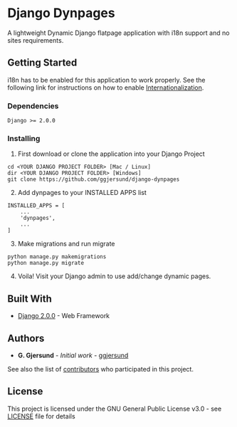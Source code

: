 # Django Dynpages

A lightweight Dynamic Django flatpage application with i18n support and no sites requirements.

## Getting Started

i18n has to be enabled for this application to work properly.
See the following link for instructions on how to enable [Internationalization](https://docs.djangoproject.com/en/2.0/topics/i18n/).

### Dependencies

```
Django >= 2.0.0
```

### Installing

1. First download or clone the application into your Django Project

```
cd <YOUR DJANGO PROJECT FOLDER> [Mac / Linux]
dir <YOUR DJANGO PROJECT FOLDER> [Windows]
git clone https://github.com/ggjersund/django-dynpages
```

2. Add dynpages to your INSTALLED APPS list

```
INSTALLED_APPS = [
    ...
    'dynpages',
    ...
]
```

3. Make migrations and run migrate

```
python manage.py makemigrations
python manage.py migrate
```

4. Voila! Visit your Django admin to use add/change dynamic pages.

## Built With

* [Django 2.0.0](https://www.djangoproject.com/) - Web Framework

## Authors

* **G. Gjersund** - *Initial work* - [ggjersund](https://github.com/ggjersund/)

See also the list of [contributors](https://github.com/ggjersund/django-dynpages/graphs/contributors) who participated in this project.

## License

This project is licensed under the GNU General Public License v3.0 - see [LICENSE](LICENSE) file for details